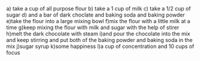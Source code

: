 
a) take a cup of all purpose flour
b) take a 1 cup of milk
c) take a 1/2 cup of sugar 
d) and a bar of dark choclate and baking soda and baking powder
e)take the flour into a large mixing bowl
f)mix the flour with a little milk at a time
g)keep mixing the flour with milk and sugar with the help of stirer
h)melt the dark chocolate with steam
i)and pour the chocolate into the mix and keep stirring and put both of the baking powder and baking soda in the mix
j)sugar syrup
k)some happiness
l)a cup of concentration and 10 cups of focus